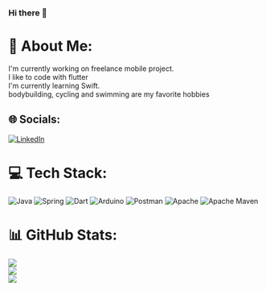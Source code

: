 ### Hi there 👋


# 💫 About Me:
I'm currently working on freelance mobile project.<br>I like to code with flutter<br>I'm currently learning Swift.<br>bodybuilding, cycling and swimming are my favorite hobbies


## 🌐 Socials:
[![LinkedIn](https://img.shields.io/badge/LinkedIn-%230077B5.svg?logo=linkedin&logoColor=white)](https://linkedin.com/in/https://www.linkedin.com/in/enes-ceylan-5845b0147/) 

# 💻 Tech Stack:
![Java](https://img.shields.io/badge/java-%23ED8B00.svg?style=for-the-badge&logo=java&logoColor=white) ![Spring](https://img.shields.io/badge/spring-%236DB33F.svg?style=for-the-badge&logo=spring&logoColor=white) ![Dart](https://img.shields.io/badge/dart-%230175C2.svg?style=for-the-badge&logo=dart&logoColor=white) ![Arduino](https://img.shields.io/badge/-Arduino-00979D?style=for-the-badge&logo=Arduino&logoColor=white) ![Postman](https://img.shields.io/badge/Postman-FF6C37?style=for-the-badge&logo=postman&logoColor=white) ![Apache](https://img.shields.io/badge/apache-%23D42029.svg?style=for-the-badge&logo=apache&logoColor=white) ![Apache Maven](https://img.shields.io/badge/Apache%20Maven-C71A36?style=for-the-badge&logo=Apache%20Maven&logoColor=white)
# 📊 GitHub Stats:
![](https://github-readme-stats.vercel.app/api?username=EnesCeee&theme=dracula&hide_border=false&include_all_commits=false&count_private=false)<br/>
![](https://github-readme-streak-stats.herokuapp.com/?user=EnesCeee&theme=dracula&hide_border=false)<br/>
![](https://github-readme-stats.vercel.app/api/top-langs/?username=EnesCeee&theme=dracula&hide_border=false&include_all_commits=false&count_private=false&layout=compact)




